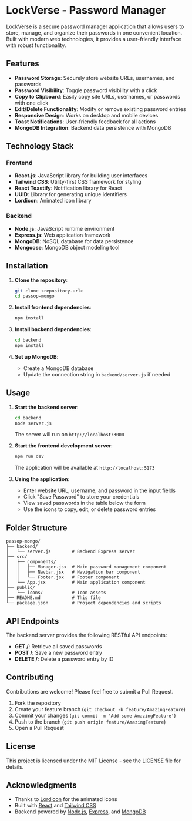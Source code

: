 # LockVerse - Password Manager

LockVerse is a secure password manager application that allows users to store, manage, and organize their passwords in one convenient location. Built with modern web technologies, it provides a user-friendly interface with robust functionality.

## Features

- **Password Storage**: Securely store website URLs, usernames, and passwords
- **Password Visibility**: Toggle password visibility with a click
- **Copy to Clipboard**: Easily copy site URLs, usernames, or passwords with one click
- **Edit/Delete Functionality**: Modify or remove existing password entries
- **Responsive Design**: Works on desktop and mobile devices
- **Toast Notifications**: User-friendly feedback for all actions
- **MongoDB Integration**: Backend data persistence with MongoDB

## Technology Stack

### Frontend
- **React.js**: JavaScript library for building user interfaces
- **Tailwind CSS**: Utility-first CSS framework for styling
- **React Toastify**: Notification library for React
- **UUID**: Library for generating unique identifiers
- **Lordicon**: Animated icon library

### Backend
- **Node.js**: JavaScript runtime environment
- **Express.js**: Web application framework
- **MongoDB**: NoSQL database for data persistence
- **Mongoose**: MongoDB object modeling tool

## Installation

1. **Clone the repository**:
   ```bash
   git clone <repository-url>
   cd passop-mongo
   ```

2. **Install frontend dependencies**:
   ```bash
   npm install
   ```

3. **Install backend dependencies**:
   ```bash
   cd backend
   npm install
   ```

4. **Set up MongoDB**:
   - Create a MongoDB database
   - Update the connection string in `backend/server.js` if needed

## Usage

1. **Start the backend server**:
   ```bash
   cd backend
   node server.js
   ```
   The server will run on `http://localhost:3000`

2. **Start the frontend development server**:
   ```bash
   npm run dev
   ```
   The application will be available at `http://localhost:5173`

3. **Using the application**:
   - Enter website URL, username, and password in the input fields
   - Click "Save Password" to store your credentials
   - View saved passwords in the table below the form
   - Use the icons to copy, edit, or delete password entries

## Folder Structure

```
passop-mongo/
├── backend/
│   └── server.js        # Backend Express server
├── src/
│   ├── components/
│   │   ├── Manager.jsx  # Main password management component
│   │   ├── Navbar.jsx   # Navigation bar component
│   │   └── Footer.jsx   # Footer component
│   └── App.jsx          # Main application component
├── public/
│   └── icons/           # Icon assets
├── README.md            # This file
└── package.json         # Project dependencies and scripts
```

## API Endpoints

The backend server provides the following RESTful API endpoints:

- **GET /**: Retrieve all saved passwords
- **POST /**: Save a new password entry
- **DELETE /**: Delete a password entry by ID

## Contributing

Contributions are welcome! Please feel free to submit a Pull Request.

1. Fork the repository
2. Create your feature branch (`git checkout -b feature/AmazingFeature`)
3. Commit your changes (`git commit -m 'Add some AmazingFeature'`)
4. Push to the branch (`git push origin feature/AmazingFeature`)
5. Open a Pull Request

## License

This project is licensed under the MIT License - see the [LICENSE](LICENSE) file for details.

## Acknowledgments

- Thanks to [Lordicon](https://lordicon.com/) for the animated icons
- Built with [React](https://reactjs.org/) and [Tailwind CSS](https://tailwindcss.com/)
- Backend powered by [Node.js](https://nodejs.org/), [Express](https://expressjs.com/), and [MongoDB](https://www.mongodb.com/)
